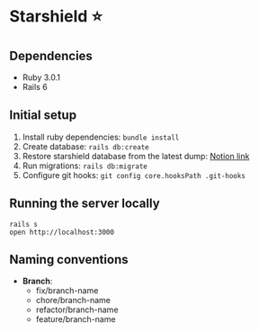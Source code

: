 # Starshield :star:

## Dependencies
- Ruby 3.0.1
- Rails 6

## Initial setup
1. Install ruby dependencies: `bundle install`
2. Create database: `rails db:create`
3. Restore starshield database from the latest dump: [Notion link](https://www.notion.so/Database-356396c5587840a6ad7818b674bb5654)
4. Run migrations: `rails db:migrate`
5. Configure git hooks: `git config core.hooksPath .git-hooks`

## Running the server locally

```
rails s
open http://localhost:3000
```

## Naming conventions
* **Branch**:
    * fix/branch-name
    * chore/branch-name
    * refactor/branch-name
    * feature/branch-name